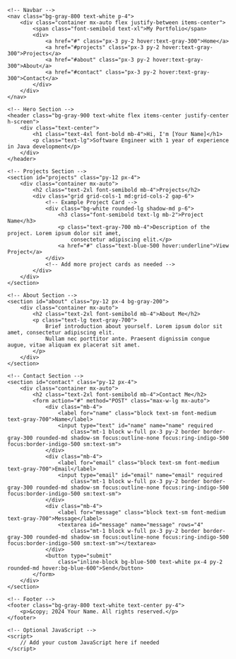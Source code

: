<!DOCTYPE html>
<html lang="en">

<head>
    <meta charset="UTF-8">
    <meta name="viewport" content="width=device-width, initial-scale=1.0">
    <title>Software Engineer Portfolio</title>
    <!-- Include Tailwind CSS -->
    <link href="https://cdn.jsdelivr.net/npm/tailwindcss@2.2.19/dist/tailwind.min.css" rel="stylesheet">
</head>

<body class="bg-gray-100">

    <!-- Navbar -->
    <nav class="bg-gray-800 text-white p-4">
        <div class="container mx-auto flex justify-between items-center">
            <span class="font-semibold text-xl">My Portfolio</span>
            <div>
                <a href="#" class="px-3 py-2 hover:text-gray-300">Home</a>
                <a href="#projects" class="px-3 py-2 hover:text-gray-300">Projects</a>
                <a href="#about" class="px-3 py-2 hover:text-gray-300">About</a>
                <a href="#contact" class="px-3 py-2 hover:text-gray-300">Contact</a>
            </div>
        </div>
    </nav>

    <!-- Hero Section -->
    <header class="bg-gray-900 text-white flex items-center justify-center h-screen">
        <div class="text-center">
            <h1 class="text-4xl font-bold mb-4">Hi, I'm [Your Name]</h1>
            <p class="text-lg">Software Engineer with 1 year of experience in Java development</p>
        </div>
    </header>

    <!-- Projects Section -->
    <section id="projects" class="py-12 px-4">
        <div class="container mx-auto">
            <h2 class="text-2xl font-semibold mb-4">Projects</h2>
            <div class="grid grid-cols-1 md:grid-cols-2 gap-6">
                <!-- Example Project Card -->
                <div class="bg-white rounded-lg shadow-md p-6">
                    <h3 class="font-semibold text-lg mb-2">Project Name</h3>
                    <p class="text-gray-700 mb-4">Description of the project. Lorem ipsum dolor sit amet,
                        consectetur adipiscing elit.</p>
                    <a href="#" class="text-blue-500 hover:underline">View Project</a>
                </div>
                <!-- Add more project cards as needed -->
            </div>
        </div>
    </section>

    <!-- About Section -->
    <section id="about" class="py-12 px-4 bg-gray-200">
        <div class="container mx-auto">
            <h2 class="text-2xl font-semibold mb-4">About Me</h2>
            <p class="text-lg text-gray-700">
                Brief introduction about yourself. Lorem ipsum dolor sit amet, consectetur adipiscing elit.
                Nullam nec porttitor ante. Praesent dignissim congue augue, vitae aliquam ex placerat sit amet.
            </p>
        </div>
    </section>

    <!-- Contact Section -->
    <section id="contact" class="py-12 px-4">
        <div class="container mx-auto">
            <h2 class="text-2xl font-semibold mb-4">Contact Me</h2>
            <form action="#" method="POST" class="max-w-lg mx-auto">
                <div class="mb-4">
                    <label for="name" class="block text-sm font-medium text-gray-700">Name</label>
                    <input type="text" id="name" name="name" required
                        class="mt-1 block w-full px-3 py-2 border border-gray-300 rounded-md shadow-sm focus:outline-none focus:ring-indigo-500 focus:border-indigo-500 sm:text-sm">
                </div>
                <div class="mb-4">
                    <label for="email" class="block text-sm font-medium text-gray-700">Email</label>
                    <input type="email" id="email" name="email" required
                        class="mt-1 block w-full px-3 py-2 border border-gray-300 rounded-md shadow-sm focus:outline-none focus:ring-indigo-500 focus:border-indigo-500 sm:text-sm">
                </div>
                <div class="mb-4">
                    <label for="message" class="block text-sm font-medium text-gray-700">Message</label>
                    <textarea id="message" name="message" rows="4"
                        class="mt-1 block w-full px-3 py-2 border border-gray-300 rounded-md shadow-sm focus:outline-none focus:ring-indigo-500 focus:border-indigo-500 sm:text-sm"></textarea>
                </div>
                <button type="submit"
                    class="inline-block bg-blue-500 text-white px-4 py-2 rounded-md hover:bg-blue-600">Send</button>
            </form>
        </div>
    </section>

    <!-- Footer -->
    <footer class="bg-gray-800 text-white text-center py-4">
        <p>&copy; 2024 Your Name. All rights reserved.</p>
    </footer>

    <!-- Optional JavaScript -->
    <script>
        // Add your custom JavaScript here if needed
    </script>
</body>

</html>
